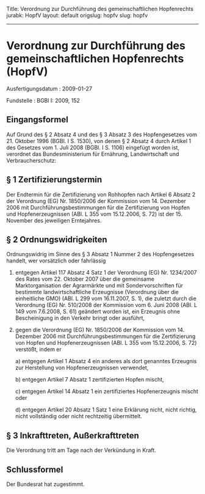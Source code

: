 Title: Verordnung zur Durchführung des gemeinschaftlichen Hopfenrechts
jurabk: HopfV
layout: default
origslug: hopfv
slug: hopfv

---

# Verordnung zur Durchführung des gemeinschaftlichen Hopfenrechts (HopfV)

Ausfertigungsdatum
:   2009-01-27

Fundstelle
:   BGBl I: 2009, 152

[^F771822_01_BJNR015200009]:     Die Verpflichtungen aus der Richtlinie 98/34/EG des Europäischen
    Parlaments und des Rates vom 22. Juni 1998 über ein
    Informationsverfahren auf dem Gebiet der Normen und technischen
    Vorschriften und der Vorschriften für die Dienste der
    Informationsgesellschaft (ABl. L 204 vom 21.7.1998, S. 37), die
    zuletzt durch die Richtlinie 2006/96/EG des Rates vom 20. November
    2006 (ABl. L 363 vom 20.12.2006, S. 81) geändert worden ist, sind
    beachtet worden.


## Eingangsformel

Auf Grund des § 2 Absatz 4 und des § 3 Absatz 3 des Hopfengesetzes vom
21\. Oktober 1996 (BGBl. I S. 1530), von denen § 2 Absatz 4 durch
Artikel 1 des Gesetzes vom 1. Juli 2008 (BGBl. I S. 1106) eingefügt
worden ist, verordnet das Bundesministerium für Ernährung,
Landwirtschaft und Verbraucherschutz:


## § 1 Zertifizierungstermin

Der Endtermin für die Zertifizierung von Rohhopfen nach Artikel 6
Absatz 2 der Verordnung (EG) Nr. 1850/2006 der Kommission vom 14.
Dezember 2006 mit Durchführungsbestimmungen für die Zertifizierung von
Hopfen und Hopfenerzeugnissen (ABl. L 355 vom 15.12.2006, S. 72) ist
der 15. November des jeweiligen Erntejahres.


## § 2 Ordnungswidrigkeiten

Ordnungswidrig im Sinne des § 3 Absatz 1 Nummer 2 des Hopfengesetzes
handelt, wer vorsätzlich oder fahrlässig

1.  entgegen Artikel 117 Absatz 4 Satz 1 der Verordnung (EG) Nr. 1234/2007
    des Rates vom 22. Oktober 2007 über die gemeinsame Marktorganisation
    der Agrarmärkte und mit Sondervorschriften für bestimmte
    landwirtschaftliche Erzeugnisse (Verordnung über die einheitliche GMO)
    (ABl. L 299 vom 16.11.2007, S. 1), die zuletzt durch die Verordnung
    (EG) Nr. 510/2008 der Kommission vom 6. Juni 2008 (ABl. L 149 vom
    7\.6.2008, S. 61) geändert worden ist, ein Erzeugnis ohne Bescheinigung
    in den Verkehr bringt oder ausführt,


2.  gegen die Verordnung (EG) Nr. 1850/2006 der Kommission vom 14.
    Dezember 2006 mit Durchführungsbestimmungen für die Zertifizierung von
    Hopfen und Hopfenerzeugnissen (ABl. L 355 vom 15.12.2006, S. 72)
    verstößt, indem er

    a)  entgegen Artikel 1 Absatz 4 ein anderes als dort genanntes Erzeugnis
        zur Herstellung von Hopfenerzeugnissen verwendet,


    b)  entgegen Artikel 7 Absatz 1 zertifizierten Hopfen mischt,


    c)  entgegen Artikel 14 Absatz 1 ein zertifiziertes Hopfenerzeugnis mischt
        oder


    d)  entgegen Artikel 20 Absatz 1 Satz 1 eine Erklärung nicht, nicht
        richtig, nicht vollständig oder nicht rechtzeitig übermittelt.








## § 3 Inkrafttreten, Außerkrafttreten

Die Verordnung tritt am Tage nach der Verkündung in Kraft.


## Schlussformel

Der Bundesrat hat zugestimmt.

